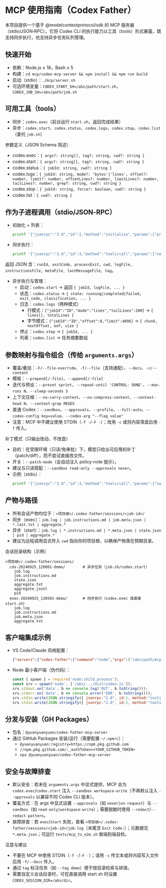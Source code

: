 # MCP 使用指南（Codex Father）

本项目提供一个基于 @modelcontextprotocol/sdk 的 MCP 服务器（stdio/JSON‑RPC）。它将 Codex CLI 的执行能力以工具（tools）形式暴露，既支持同步执行，也支持异步任务队列管理。

## 快速开始
- 依赖：Node.js ≥ 18，Bash ≥ 5
- 构建：`cd mcp/codex-mcp-server && npm install && npm run build`
- 启动（stdio）：`./mcp/server.sh`
- 可选环境变量：`CODEX_START_SH=/abs/path/start.sh`，`CODEX_JOB_SH=/abs/path/job.sh`

## 可用工具（tools）
- 同步：`codex.exec`（前台运行 `start.sh`，返回完成结果）
- 异步：`codex.start`、`codex.status`、`codex.logs`、`codex.stop`、`codex.list`（委托 `job.sh`）

参数定义（JSON Schema 简述）
- codex.exec：`{ args?: string[], tag?: string, cwd?: string }`
- codex.start：`{ args?: string[], tag?: string, cwd?: string }`
- codex.status：`{ jobId: string, cwd?: string }`
- codex.logs：`{ jobId: string, mode?: 'bytes'|'lines', offset?: number, limit?: number, offsetLines?: number, limitLines?: number, tailLines?: number, grep?: string, cwd?: string }`
- codex.stop：`{ jobId: string, force?: boolean, cwd?: string }`
- codex.list：`{ cwd?: string }`

## 作为子进程调用（stdio/JSON‑RPC）
- 初始化 + 列表：
  ```bash
  printf '{"jsonrpc":"2.0","id":1,"method":"initialize","params":{"protocolVersion":"2024-09-18","capabilities":{},"clientInfo":{"name":"demo","version":"0.0.1"}}}\n{"jsonrpc":"2.0","id":2,"method":"tools/list"}\n' | ./mcp/server.sh
  ```
- 同步执行：
  ```bash
  printf '{"jsonrpc":"2.0","id":3,"method":"tools/call","params":{"name":"codex.exec","arguments":{"args":["--task","Sync via MCP","--dry-run","--approvals","never","--sandbox","workspace-write"],"tag":"mcp-sync"}}}\n' | ./mcp/server.sh
  ```
返回 JSON 含：`runId, exitCode, processExit, cwd, logFile, instructionsFile, metaFile, lastMessageFile, tag`。
- 异步执行与管理：
  - 启动：`codex.start` → 返回 `{ jobId, logFile, ... }`
  - 状态：`codex.status` → `{ state: running|completed|failed, exit_code, classification, ... }`
  - 日志：`codex.logs`（两种模式）
    - 行模式：`{"jobId":"ID","mode":"lines","tailLines":200}` → `{ lines[], totalLines }`
    - 字节模式：`{"jobId":"ID","offset":0,"limit":4096}` → `{ chunk, nextOffset, eof, size }`
  - 停止：`codex.stop` → `{ jobId, ... }`
  - 列表：`codex.list` → 任务摘要数组

## 参数映射与指令组合（传给 `arguments.args`）
- 覆盖/叠加：`-F/--file-override`、`-f/--file`（支持通配）、`--docs`、`-c/--content`
- 模板：`--prepend[/-file]`、`--append[/-file]`
- 迭代与预设：`--preset sprint`、`--repeat-until 'CONTROL: DONE'`、`--max-runs N`、`--sleep-seconds S`
- 上下文压缩：`--no-carry-context`、`--no-compress-context`、`--context-head N`、`--context-grep REGEX`
- 直通 Codex：`--sandbox`、`--approvals`、`--profile`、`--full-auto`、`--codex-config key=value`、`--codex-arg "--flag value"`
- 注意：MCP 中不建议使用 STDIN（`-f -`/`-F -`）；改用 `-c` 或将内容落盘后用 `-f` 传入。

补丁模式（只输出改动，不改盘）
- 目的：在受限环境（只读/免审批）下，模型只给出可应用的补丁（patch/diff），而不尝试直接改文件。
- 开关：`--patch-mode`（会自动注入 policy-note 提示）。
- 建议与只读搭配：`--sandbox read-only --approvals never`。
- 示例（stdio）：
  ```bash
  printf '{"jsonrpc":"2.0","id":3,"method":"tools/call","params":{"name":"codex.exec","arguments":{"args":["--task","修复TS类型","--patch-mode","--sandbox","read-only","--approvals","never"],"tag":"patch-run","cwd":"'$PWD'"}}}\n' | ./mcp/server.sh
  ```

## 产物与路径
- 所有会话产物均位于：`<项目根>/.codex-father/sessions/<job-id>/`
- 同步（exec）：`job.log | job.instructions.md | job.meta.json | *.last.txt | aggregate.*`
- 异步（start）：`job.log | *.instructions.md | *.meta.json | state.json | pid | aggregate.*`
- 建议为远程调用显式传入 `cwd` 指向你的项目根，以确保产物落在预期目录。

会话目录结构（示例）
```text
<项目根>/.codex-father/sessions/
  cdx-20240925_120001-demo/        # 异步任务（job.sh/codex.start）
    job.log
    job.instructions.md
    state.json
    aggregate.txt
    aggregate.jsonl
    pid
  exec-20240925_120501-demo/       # 同步执行（codex.exec 或直接 start.sh）
    job.log
    job.instructions.md
    job.meta.json
    aggregate.txt
```

## 客户端集成示例
- VS Code/Claude 风格配置：
  ```json
  {"servers":{"codex-father":{"command":"node","args":["/abs/path/mcp/codex-mcp-server/dist/index.js"],"type":"stdio"}}}
  ```
- Node 最小客户端（伪代码）：
  ```js
  const { spawn } = require('node:child_process');
  const srv = spawn('node', ['/abs/.../dist/index.js']);
  srv.stdout.on('data', b => console.log('OUT', b.toString()));
  srv.stderr.on('data', b => console.error('ERR', b.toString()));
  srv.stdin.write(JSON.stringify({ jsonrpc:"2.0", id:1, method:"initialize", params:{ protocolVersion:"2024-09-18", capabilities:{}, clientInfo:{name:"demo",version:"0.0.1"} } })+"\n");
  srv.stdin.write(JSON.stringify({ jsonrpc:"2.0", id:2, method:"tools/call", params:{ name:"codex.exec", arguments:{ args:["--task","Sync via MCP","--dry-run"], tag:"demo" } } })+"\n");
  ```

## 分发与安装（GH Packages）
- 包名：`@yuanyuanyuan/codex-father-mcp-server`
- 通过 GitHub Packages 安装/运行（需要配置 `~/.npmrc`）：
  - `@yuanyuanyuan:registry=https://npm.pkg.github.com`
  - `//npm.pkg.github.com/:_authToken=<YOUR_GITHUB_TOKEN>`
  - `npx @yuanyuanyuan/codex-father-mcp-server`

## 安全与故障排查
- 默认安全：若未在 `arguments.args` 中显式提供，MCP 会为 `codex.exec`/`codex.start` 注入 `--sandbox workspace-write`（不再默认注入 `--approvals` 以兼容不同 Codex CLI 版本）。
- 覆盖方式：在 args 中显式设置 `--approvals`（如 `never|on-request`）与 `--sandbox`（如 `read-only|workspace-write`）；需要脱敏时使用 `--redact`/`--redact-pattern`。
- 故障排查：若 `exec`/`start` 失败，查看 `<项目根>/.codex-father/sessions/<job-id>/job.log`（末尾含 `Exit Code:`）；元数据见 `*.meta.json`；可运行 `tests/mcp_ts_e2e.sh` 做端到端自检。

注意与建议
- 不要在 MCP 中使用 STDIN（`-f -`/`-F -`）；请用 `-c` 传文本或将内容写入文件后用 `-f/--docs` 传入。
- 通过 `tag` 标注任务（如 `--tag demo`）便于按目录检索与排错。
- 需要自定义会话目录时，可在直接调用 start.sh 时设置 `CODEX_SESSION_DIR=/abs/dir`。
